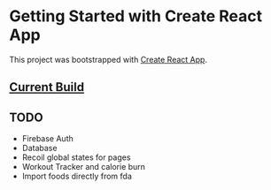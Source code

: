 # Getting Started with Create React App

This project was bootstrapped with [Create React App](https://github.com/facebook/create-react-app).

## [Current Build](https://frolicking-dragon-c1d1a8.netlify.app/)

## TODO
 - Firebase Auth
 - Database
 - Recoil global states for pages
 - Workout Tracker and calorie burn
 - Import foods directly from fda